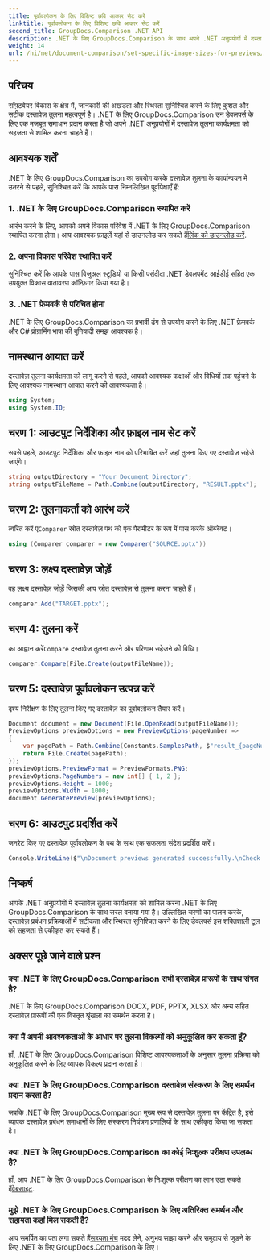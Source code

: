 ```yaml
---
title: पूर्वावलोकन के लिए विशिष्ट छवि आकार सेट करें
linktitle: पूर्वावलोकन के लिए विशिष्ट छवि आकार सेट करें
second_title: GroupDocs.Comparison .NET API
description: .NET के लिए GroupDocs.Comparison के साथ अपने .NET अनुप्रयोगों में दस्तावेज़ तुलना कार्यक्षमता को आसानी से एकीकृत करें।
weight: 14
url: /hi/net/document-comparison/set-specific-image-sizes-for-previews/
---
```

## परिचय
सॉफ़्टवेयर विकास के क्षेत्र में, जानकारी की अखंडता और स्थिरता सुनिश्चित करने के लिए कुशल और सटीक दस्तावेज़ तुलना महत्वपूर्ण है। .NET के लिए GroupDocs.Comparison उन डेवलपर्स के लिए एक मजबूत समाधान प्रदान करता है जो अपने .NET अनुप्रयोगों में दस्तावेज़ तुलना कार्यक्षमता को सहजता से शामिल करना चाहते हैं।
## आवश्यक शर्तें
.NET के लिए GroupDocs.Comparison का उपयोग करके दस्तावेज़ तुलना के कार्यान्वयन में उतरने से पहले, सुनिश्चित करें कि आपके पास निम्नलिखित पूर्वापेक्षाएँ हैं:
### 1. .NET के लिए GroupDocs.Comparison स्थापित करें
 आरंभ करने के लिए, आपको अपने विकास परिवेश में .NET के लिए GroupDocs.Comparison स्थापित करना होगा। आप आवश्यक फ़ाइलें यहां से डाउनलोड कर सकते हैं[लिंक को डाउनलोड करें](https://releases.groupdocs.com/comparison/net/).
### 2. अपना विकास परिवेश स्थापित करें
सुनिश्चित करें कि आपके पास विजुअल स्टूडियो या किसी पसंदीदा .NET डेवलपमेंट आईडीई सहित एक उपयुक्त विकास वातावरण कॉन्फ़िगर किया गया है।
### 3. .NET फ्रेमवर्क से परिचित होना
.NET के लिए GroupDocs.Comparison का प्रभावी ढंग से उपयोग करने के लिए .NET फ्रेमवर्क और C# प्रोग्रामिंग भाषा की बुनियादी समझ आवश्यक है।

## नामस्थान आयात करें
दस्तावेज़ तुलना कार्यक्षमता को लागू करने से पहले, आपको आवश्यक कक्षाओं और विधियों तक पहुंचने के लिए आवश्यक नामस्थान आयात करने की आवश्यकता है।
```csharp
using System;
using System.IO;
```
## चरण 1: आउटपुट निर्देशिका और फ़ाइल नाम सेट करें
सबसे पहले, आउटपुट निर्देशिका और फ़ाइल नाम को परिभाषित करें जहां तुलना किए गए दस्तावेज़ सहेजे जाएंगे।
```csharp
string outputDirectory = "Your Document Directory";
string outputFileName = Path.Combine(outputDirectory, "RESULT.pptx");
```
## चरण 2: तुलनाकर्ता को आरंभ करें
 त्वरित करें ए`Comparer` स्रोत दस्तावेज़ पथ को एक पैरामीटर के रूप में पास करके ऑब्जेक्ट।
```csharp
using (Comparer comparer = new Comparer("SOURCE.pptx"))
```
## चरण 3: लक्ष्य दस्तावेज़ जोड़ें
वह लक्ष्य दस्तावेज़ जोड़ें जिसकी आप स्रोत दस्तावेज़ से तुलना करना चाहते हैं।
```csharp
comparer.Add("TARGET.pptx");
```
## चरण 4: तुलना करें
 का आह्वान करें`Compare` दस्तावेज़ तुलना करने और परिणाम सहेजने की विधि।
```csharp
comparer.Compare(File.Create(outputFileName));
```
## चरण 5: दस्तावेज़ पूर्वावलोकन उत्पन्न करें
दृश्य निरीक्षण के लिए तुलना किए गए दस्तावेज़ का पूर्वावलोकन तैयार करें।
```csharp
Document document = new Document(File.OpenRead(outputFileName));
PreviewOptions previewOptions = new PreviewOptions(pageNumber =>
{
    var pagePath = Path.Combine(Constants.SamplesPath, $"result_{pageNumber}.png");
    return File.Create(pagePath);
});
previewOptions.PreviewFormat = PreviewFormats.PNG;
previewOptions.PageNumbers = new int[] { 1, 2 };
previewOptions.Height = 1000;
previewOptions.Width = 1000;
document.GeneratePreview(previewOptions);
```
## चरण 6: आउटपुट प्रदर्शित करें
जनरेट किए गए दस्तावेज़ पूर्वावलोकन के पथ के साथ एक सफलता संदेश प्रदर्शित करें।
```csharp
Console.WriteLine($"\nDocument previews generated successfully.\nCheck output in {outputDirectory}.");
```

## निष्कर्ष
आपके .NET अनुप्रयोगों में दस्तावेज़ तुलना कार्यक्षमता को शामिल करना .NET के लिए GroupDocs.Comparison के साथ सरल बनाया गया है। उल्लिखित चरणों का पालन करके, दस्तावेज़ प्रबंधन प्रक्रियाओं में सटीकता और स्थिरता सुनिश्चित करने के लिए डेवलपर्स इस शक्तिशाली टूल को सहजता से एकीकृत कर सकते हैं।
## अक्सर पूछे जाने वाले प्रश्न
### क्या .NET के लिए GroupDocs.Comparison सभी दस्तावेज़ प्रारूपों के साथ संगत है?
.NET के लिए GroupDocs.Comparison DOCX, PDF, PPTX, XLSX और अन्य सहित दस्तावेज़ प्रारूपों की एक विस्तृत श्रृंखला का समर्थन करता है।
### क्या मैं अपनी आवश्यकताओं के आधार पर तुलना विकल्पों को अनुकूलित कर सकता हूँ?
हाँ, .NET के लिए GroupDocs.Comparison विशिष्ट आवश्यकताओं के अनुसार तुलना प्रक्रिया को अनुकूलित करने के लिए व्यापक विकल्प प्रदान करता है।
### क्या .NET के लिए GroupDocs.Comparison दस्तावेज़ संस्करण के लिए समर्थन प्रदान करता है?
जबकि .NET के लिए GroupDocs.Comparison मुख्य रूप से दस्तावेज़ तुलना पर केंद्रित है, इसे व्यापक दस्तावेज़ प्रबंधन समाधानों के लिए संस्करण नियंत्रण प्रणालियों के साथ एकीकृत किया जा सकता है।
### क्या .NET के लिए GroupDocs.Comparison का कोई निःशुल्क परीक्षण उपलब्ध है?
 हाँ, आप .NET के लिए GroupDocs.Comparison के निःशुल्क परीक्षण का लाभ उठा सकते हैं[वेबसाइट](https://releases.groupdocs.com/).
### मुझे .NET के लिए GroupDocs.Comparison के लिए अतिरिक्त समर्थन और सहायता कहां मिल सकती है?
 आप समर्पित का पता लगा सकते हैं[सहयता मंच](https://forum.groupdocs.com/c/comparison/12) मदद लेने, अनुभव साझा करने और समुदाय से जुड़ने के लिए .NET के लिए GroupDocs.Comparison के लिए।